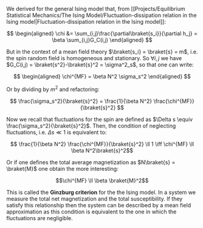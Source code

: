 We derived for the general Ising model that, from [[Projects/Equilibrium Statistical Mechanics/The Ising Model/Fluctuation-dissipation relation in the Ising model|Fluctuation-dissipation relation in the Ising model]]:

$$
\begin{aligned}
\chi &= \sum_{i,j}\frac{\partial\braket{s_i}}{\partial h_j} = \beta \sum_{i,j}G_C(i,j) 
\end{aligned}
$$

But in the context of a mean field theory $\braket{s_i} = \braket{s} = m$, i.e. the spin random field is homogeneous and stationary.
So $\forall i, j$ we have $G_C(i,j) = \braket{s^2}-\braket{s}^2 = \sigma^2_s$, so that one can write:

$$
\begin{aligned}
\chi^{MF} = \beta N^2 \sigma_s^2 
\end{aligned}
$$

Or by dividing by $m^2$ and refactoring:

$$ \frac{\sigma_s^2}{\braket{s}^2} = \frac{1}{\beta N^2} \frac{\chi^{MF}}{\braket{s}^2} $$

Now we recall that fluctuations for the spin are defined as $\Delta s \equiv \frac{\sigma_s^2}{\braket{s}^2}$.
Then, the condition of neglecting fluctuations, i.e. $\Delta s \ll 1$ is equivalent to:

$$ \frac{1}{\beta N^2} \frac{\chi^{MF}}{\braket{s}^2} \ll 1 \iff \chi^{MF} \ll \beta N^2\braket{s}^2$$

Or if one defines the total average magnetization as $N\braket{s} = \braket{M}$ one obtain the more interesting:

$$\chi^{MF} \ll \beta \braket{M}^2$$

This is called the **Ginzburg criterion** for the the Ising model.
In a system we measure the total net magnetization and the total susceptibility.
If they satisfy this relationship then the system can be described by a mean field approximation as this condition is equivalent to the one in which the fluctuations are negligible.